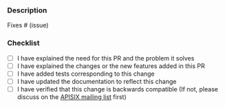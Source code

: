 ### Description

<!-- Please include a summary of the change and which issue is fixed. -->
<!-- Please also include relevant motivation and context. -->

Fixes # (issue)

### Checklist

- [ ] I have explained the need for this PR and the problem it solves
- [ ] I have explained the changes or the new features added in this PR
- [ ] I have added tests corresponding to this change
- [ ] I have updated the documentation to reflect this change
- [ ] I have verified that this change is backwards compatible (If not, please discuss on the [APISIX mailing list](https://github.com/apache/apisix/tree/master#community) first)

<!--

Note

1. Mark PR as draft until its ready to be reviewed.
2. Always add/update tests for any changes unless you have a good reason.
3. Always update the documentation to reflect the changes made in the PR.
4. Make a new commit to resolve conversations instead of `push -f`.
5. To resolve merge conflicts, merge master instead of rebasing.
6. Use "request review" to notify the reviewer after you make changes.
7. Only a reviewer can mark a conversation as resolved.

-->
